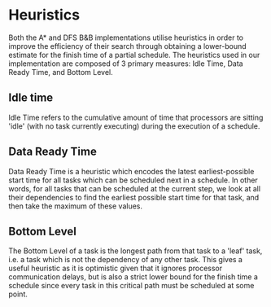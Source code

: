 # Heuristics

Both the A* and DFS B&B implementations utilise heuristics in order to improve the efficiency 
of their search through obtaining a lower-bound estimate for the finish time of a partial
schedule. The heuristics used in our implementation are composed of 3 primary measures:
Idle Time, Data Ready Time, and Bottom Level.

## Idle time
Idle Time refers to the cumulative amount of time that processors are sitting 'idle' (with
no task currently executing) during the execution of a schedule.

## Data Ready Time
Data Ready Time is a heuristic which encodes the latest earliest-possible start time for all tasks which can
be scheduled next in a schedule. In other words, for all tasks that can be scheduled at the current step,
we look at all their dependencies to find the earliest possible start time for that task, and then take
the maximum of these values.

## Bottom Level
The Bottom Level of a task is the longest path from that task to a 'leaf' task, i.e. a task
which is not the dependency of any other task. This gives a useful heuristic as it is optimistic given that
it ignores processor communication delays, but is also a strict lower bound for the finish time a schedule
since every task in this critical path must be scheduled at some point.

